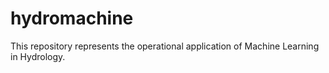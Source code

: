 # hydromachine
This repository represents the operational application of Machine Learning in Hydrology.
